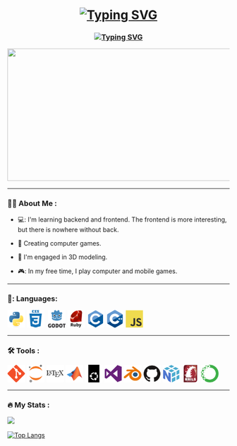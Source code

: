 <h1 align="center">
<a href="https://git.io/typing-svg"><img src="https://readme-typing-svg.herokuapp.com?font=Permanent+Marker&size=35&duration=1&pause=1&color=7A47E6FF&background=FFFFFF4D&repeat=false&width=435&lines=Hi+there%2C+I'm+Ksenia" alt="Typing SVG" /></a>
</h1>

<h3 align="center">
<a href="https://git.io/typing-svg"><img src="https://readme-typing-svg.herokuapp.com?font=Permanent+Marker&size=27&pause=1000&color=814BF3FF&background=FFFFFF4D&repeat=true&width=435&lines=Computer+science+student+&#129361" alt="Typing SVG" /></a>
</h3>


<div align="center">
  <img src="https://media.giphy.com/media/L1R1tvI9svkIWwpVYr/giphy.gif" width="600" height="300"/>

</div>

  ---

### :woman_technologist: About Me :

- 💻: I'm learning backend and frontend. The frontend is more interesting, but there is nowhere without back.

- :game_die: Сreating computer games.

- :space_invader: I'm engaged in 3D modeling.

- 🎮: In my free time, I play computer and mobile games.

---

### 🔣: Languages:
<div>
  <img src="https://github.com/devicons/devicon/blob/master/icons/python/python-original.svg" width="40" height="40"/>
  <img src="https://github.com/devicons/devicon/blob/master/icons/css3/css3-plain-wordmark.svg"  title="CSS3" alt="CSS" width="40" height="40"/>&nbsp;
  <img src="https://github.com/devicons/devicon/blob/master/icons/godot/godot-original-wordmark.svg" title="Git" **alt="Git" width="40" height="40"/>
  <img src="https://github.com/devicons/devicon/blob/master/icons/ruby/ruby-original-wordmark.svg" title="Git" **alt="Git" width="40" height="40"/>
  <img src="https://github.com/devicons/devicon/blob/master/icons/c/c-original.svg" width="40" height="40"/>
  <img src="https://github.com/devicons/devicon/blob/master/icons/cplusplus/cplusplus-original.svg" width="40" height="40"/>
  <img src="https://github.com/devicons/devicon/blob/master/icons/javascript/javascript-original.svg" width="40" height="40"/>

</div>


---

### :hammer_and_wrench: Tools :
<div>
  <img src="https://github.com/devicons/devicon/blob/master/icons/git/git-original.svg" title="Git" **alt="Git" width="40" height="40"/>
  <img src="https://github.com/devicons/devicon/blob/master/icons/jupyter/jupyter-original.svg" title="Git" **alt="Git" width="40" height="40"/>
  <img src="https://github.com/devicons/devicon/blob/master/icons/latex/latex-original.svg" title="Git" **alt="Git" width="40" height="40"/>
  <img src="https://github.com/devicons/devicon/blob/master/icons/matlab/matlab-original.svg" width="40" height="40"/>
  <img src="https://github.com/devicons/devicon/blob/master/icons/ubuntu/ubuntu-plain.svg" width="40" height="40"/>
  <img src="https://github.com/devicons/devicon/blob/master/icons/visualstudio/visualstudio-plain.svg" width="40" height="40"/>
  <img src="https://github.com/devicons/devicon/blob/master/icons/blender/blender-original.svg" width="40" height="40"/>
  <img src="https://github.com/devicons/devicon/blob/master/icons/github/github-original.svg" width="40" height="40"/>
  <img src="https://github.com/devicons/devicon/blob/master/icons/numpy/numpy-original.svg" width="40" height="40"/>
  <img src="https://github.com/devicons/devicon/blob/master/icons/rails/rails-original-wordmark.svg" width="40" height="40"/>
  <img src="https://github.com/devicons/devicon/blob/master/icons/anaconda/anaconda-original.svg" width="40" height="40"/>
</div>

---

### :fire: My Stats :
![](https://github-profile-summary-cards.vercel.app/api/cards/profile-details?username=sikorskayaX&theme=solarized) 
<!---
![](https://github-profile-summary-cards.vercel.app/api/cards/most-commit-language?username=sikorskayaX&theme=solarized)
![](https://github-profile-summary-cards.vercel.app/api/cards/productive-time?username=sikorskayaX&theme=solarized)

![](https://github-profile-summary-cards.vercel.app/api/cards/repos-per-language?username=sikorskayaX&theme=solarized_dark)

[![Top Langs](https://github-readme-stats.vercel.app/api/top-langs/?username=sikorskayaX&layout=compact)](https://github.com/anuraghazra/github-readme-stats)

![](https://github-profile-summary-cards.vercel.app/api/cards/repos-per-language?username=sikorskayaX&theme=solarized_dark)

<img src="https://readme-jokes.vercel.app/api" alt="Jokes Card" />
--->

[![Top Langs](https://github-readme-stats.vercel.app/api/top-langs/?username=sikorskayaX&layout=donut-vertical&theme=solarized)](https://github.com/anuraghazra/github-readme-stats)


